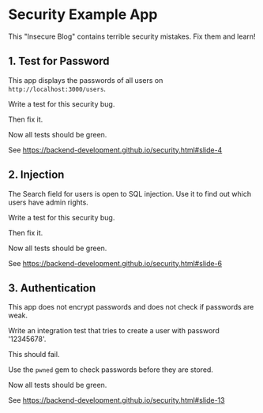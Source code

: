 # Security Example App

This "Insecure Blog" contains terrible security
mistakes. Fix them and learn!

## 1. Test for Password

This app displays the passwords of all users on
`http://localhost:3000/users`.

Write a test for this security bug.

Then fix it.

Now all tests should be green.

See https://backend-development.github.io/security.html#slide-4

## 2. Injection

The Search field for users is open to SQL injection.
Use it to find out which users have admin rights.

Write a test for this security bug.

Then fix it.

Now all tests should be green.

See https://backend-development.github.io/security.html#slide-6

## 3. Authentication

This app does not encrypt passwords and does not
check if passwords are weak.

Write an integration test that tries to 
create a user with password '12345678'.

This should fail.

Use the `pwned` gem to check passwords before
they are stored.

Now all tests should be green.

See https://backend-development.github.io/security.html#slide-13


